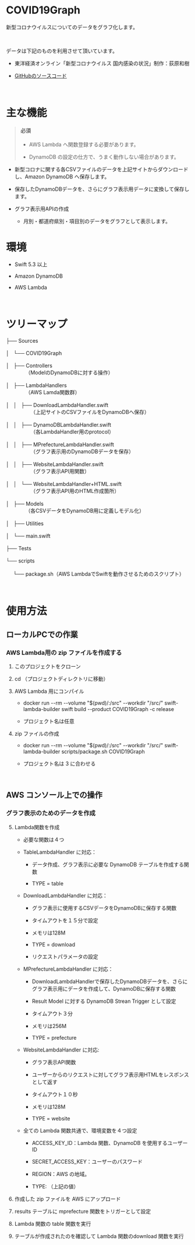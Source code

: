 # COVID19Graph
 
新型コロナウイルスについてのデータをグラフ化します。

<br>

データは下記のものを利用させて頂いています。
 
- 東洋経済オンライン「新型コロナウイルス 国内感染の状況」制作：荻原和樹

- [GitHubのソースコード](https://github.com/kaz-ogiwara/covid19/)

<br>

# 主な機能

>#### 必須
>- AWS Lambda へ関数登録する必要があります。
>
>- DynamoDB の設定の仕方で、うまく動作しない場合があります。

- 新型コロナに関する各CSVファイルのデータを上記サイトからダウンロードし、Amazon DynamoDB へ保存します。

- 保存したDynamoDBデータを、さらにグラフ表示用データに変換して保存します。

- グラフ表示用APIの作成

    - 月別・都道府県別・項目別のデータをグラフとして表示します。

# 環境
 
- Swift 5.3 以上

- Amazon DynamoDB

- AWS Lambda 

<br>

# ツリーマップ

├── Sources
<br>
<br>
│   └── COVID19Graph
<br>
<br>
│       ├── Controllers
<br>
&emsp;&emsp;&emsp;&ensp;
（ModelのDynamoDBに対する操作）
<br>
<br>
│       ├── LambdaHandlers
<br>
&emsp;&emsp;&emsp;&ensp;
（AWS Lamda関数群）
<br>
<br>
│       │   ├── DownloadLambdaHandler.swift
<br>
&emsp;&emsp;&emsp;&emsp;&ensp;
（上記サイトのCSVファイルをDynamoDBへ保存）
<br>
<br>
│       │   ├── DynamoDBLambdaHandler.swift
<br>
&emsp;&emsp;&emsp;&emsp;&ensp;
（各LambdaHandler用のprotocol）
<br>
<br>
│       │   ├── MPrefectureLambdaHandler.swift
<br>
&emsp;&emsp;&emsp;&emsp;&ensp;
（グラフ表示用のDynamoDBデータを保存）
<br>
<br>
│       │   ├── WebsiteLambdaHandler.swift
<br>
&emsp;&emsp;&emsp;&emsp;&ensp;
（グラフ表示API用関数）
<br>
<br>
│       │   └── WebsiteLambdaHandler+HTML.swift
<br>
&emsp;&emsp;&emsp;&emsp;&ensp;
（グラフ表示API用のHTML作成箇所）
<br>
<br>
│       ├── Models
<br>
&emsp;&emsp;&emsp;&ensp;
（各CSVデータをDynamoDB用に定義しモデル化）
<br>
<br>
│       ├── Utilities
<br>
<br>
│       └── main.swift
<br>
<br>
├── Tests
<br>
<br>
└── scripts
<br>
<br>
&nbsp;&nbsp;&nbsp;&nbsp;
└── package.sh（AWS LambdaでSwiftを動作させるためのスクリプト）

<br>

# 使用方法

## ローカルPCでの作業

### AWS Lambda用の zip ファイルを作成する

1. このプロジェクトをクローン

2. cd （プロジェクトディレクトリに移動）

3. AWS Lambda 用にコンパイル

    - docker run --rm --volume "$(pwd)/:/src" --workdir "/src/" swift-lambda-builder swift build --product COVID19Graph -c release

    - プロジェクト名は任意

4. zip ファイルの作成

    - docker run --rm --volume "$(pwd)/:/src" --workdir "/src/" swift-lambda-builder scripts/package.sh COVID19Graph

    - プロジェクト名は 3 に合わせる

<br>

## AWS コンソール上での操作

### グラフ表示のためのデータを作成

5. Lambda関数を作成

    - 必要な関数は４つ

    - TableLambdaHandler に対応：

        - データ作成、グラフ表示に必要な DynamoDB テーブルを作成する関数

        - TYPE = table

    - DownloadLambdaHandler に対応：

        - グラフ表示に使用するCSVデータをDynamoDBに保存する関数

        - タイムアウトを１５分で設定

        - メモリは128M

        - TYPE = download

        - リクエストパラメータの設定

    - MPrefectureLambdaHandler に対応：

        - DownloadLambdaHandlerで保存したDynamoDBデータを、さらにグラフ表示用にデータを作成して、DynamoDBに保存する関数

        - Result Model に対する DynamoDB Strean Trigger として設定

        - タイムアウト３分

        - メモリは256M

        - TYPE = prefecture

    - WebsiteLambdaHandler に対応:

        - グラフ表示API関数

        - ユーザーからのリクエストに対してグラフ表示用HTMLをレスポンスとして返す

        - タイムアウト１０秒

        - メモリは128M

        - TYPE = website

    - 全ての Lambda 関数共通で、環境変数を４つ設定

        - ACCESS_KEY_ID：Lambda 関数、DynamoDB を使用するユーザーID

        - SECRET_ACCESS_KEY：ユーザーのパスワード

        - REGION：AWS の地域。

        - TYPE: （上記の値）

6. 作成した zip ファイルを AWS にアップロード

7. results テーブルに mprefecture 関数をトリガーとして設定

8. Lambda 関数の table 関数を実行

9. テーブルが作成されたのを確認して Lambda 関数のdownload 関数を実行